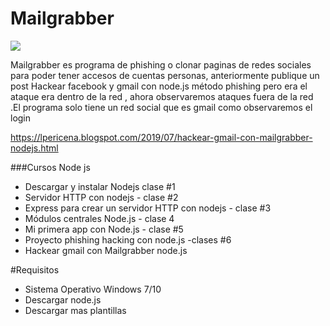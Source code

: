 # Mailgrabber
[![](https://1.bp.blogspot.com/-sGLXibSMmmU/XRa5p1u1wrI/AAAAAAAAQco/J4AnXsMFgssA0Vn7p22eqIKWdMsC-_PSQCLcBGAs/s1600/Screenshot_187.png)](https://www.lpericena.tk/2019/07/hackear-gmail-con-mailgrabber-nodejs.html)

Mailgrabber es programa de phishing o clonar paginas de redes sociales para poder tener accesos de cuentas personas, anteriormente publique un post Hackear facebook y gmail con node.js método phishing  pero era el ataque era dentro de la red , ahora observaremos ataques fuera de la red .El programa solo tiene un red social que es gmail como observaremos el login


https://lpericena.blogspot.com/2019/07/hackear-gmail-con-mailgrabber-nodejs.html

###Cursos Node js 

- Descargar y instalar Nodejs clase #1
- Servidor HTTP con nodejs - clase #2
- Express para crear un servidor HTTP con nodejs - clase #3
- Módulos centrales Node.js - clase 4
- Mi primera app con Node.js - clase #5
- Proyecto phishing hacking con node.js -clases #6
- Hackear gmail con Mailgrabber node.js


#Requisitos

- Sistema Operativo Windows 7/10
- Descargar node.js
- Descargar mas plantillas
